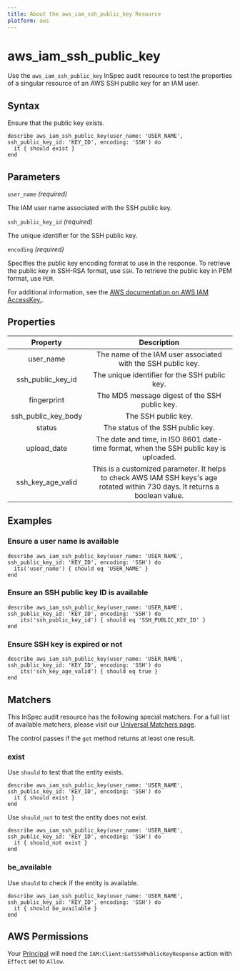 ```yaml
---
title: About the aws_iam_ssh_public_key Resource
platform: aws
---
```


# aws_iam_ssh_public_key

Use the `aws_iam_ssh_public_key` InSpec audit resource to test the properties of a singular resource of an AWS SSH public key for an IAM user.

## Syntax

Ensure that the public key exists.

    describe aws_iam_ssh_public_key(user_name: 'USER_NAME', ssh_public_key_id: 'KEY_ID', encoding: 'SSH') do
      it { should exist }
    end

## Parameters

`user_name` _(required)_

The IAM user name associated with the SSH public key.

`ssh_public_key_id` _(required)_

The unique identifier for the SSH public key.

`encoding` _(required)_

Specifies the public key encoding format to use in the response. To retrieve the public key in SSH-RSA format, use `SSH`. To retrieve the public key in PEM format, use `PEM`.

For additional information, see the [AWS documentation on AWS IAM AccessKey.](https://docs.aws.amazon.com/AWSCloudFormation/latest/UserGuide/aws-properties-iam-accesskey.html).

## Properties

| Property               | Description                                                  |
| :--------------------: | :----------------------------------------------------------: |
| user_name              | The name of the IAM user associated with the SSH public key. |
| ssh_public_key_id      | The unique identifier for the SSH public key.                |
| fingerprint            | The MD5 message digest of the SSH public key.                |
| ssh_public_key_body    | The SSH public key.                                          |
| status                 | The status of the SSH public key.                            |
| upload_date            | The date and time, in ISO 8601 date-time format, when the SSH public key is uploaded. |
| ssh_key_age_valid      | This is a customized parameter. It helps to check AWS IAM SSH keys's age rotated within 730 days. It returns a boolean value. |

## Examples

### Ensure a user name is available

    describe aws_iam_ssh_public_key(user_name: 'USER_NAME', ssh_public_key_id: 'KEY_ID', encoding: 'SSH') do
      its('user_name') { should eq 'USER_NAME' }
    end

### Ensure an SSH public key ID is available

    describe aws_iam_ssh_public_key(user_name: 'USER_NAME', ssh_public_key_id: 'KEY_ID', encoding: 'SSH') do
        its('ssh_public_key_id') { should eq 'SSH_PUBLIC_KEY_ID' }
    end

### Ensure SSH key is expired or not

    describe aws_iam_ssh_public_key(user_name: 'USER_NAME', ssh_public_key_id: 'KEY_ID', encoding: 'SSH') do
        its('ssh_key_age_valid') { should eq true }
    end

## Matchers

This InSpec audit resource has the following special matchers. For a full list of available matchers, please visit our [Universal Matchers page](https://www.inspec.io/docs/reference/matchers/).

The control passes if the `get` method returns at least one result.

### exist

Use `should` to test that the entity exists.

    describe aws_iam_ssh_public_key(user_name: 'USER_NAME', ssh_public_key_id: 'KEY_ID', encoding: 'SSH') do
      it { should exist }
    end

Use `should_not` to test the entity does not exist.

    describe aws_iam_ssh_public_key(user_name: 'USER_NAME', ssh_public_key_id: 'KEY_ID', encoding: 'SSH') do
      it { should_not exist }
    end

### be_available

Use `should` to check if the entity is available.

    describe aws_iam_ssh_public_key(user_name: 'USER_NAME', ssh_public_key_id: 'KEY_ID', encoding: 'SSH') do
      it { should be_available }
    end

## AWS Permissions

Your [Principal](https://docs.aws.amazon.com/IAM/latest/UserGuide/intro-structure.html#intro-structure-principal) will need the `IAM:Client:GetSSHPublicKeyResponse` action with `Effect` set to `Allow`.
